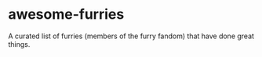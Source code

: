 # awesome-furries
A curated list of furries (members of the furry fandom) that have done great things.
